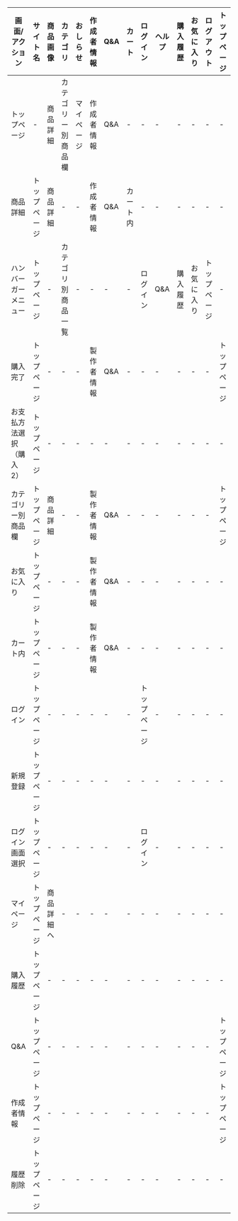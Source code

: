 |画面/アクション|サイト名|商品画像|カテゴリ|おしらせ|作成者情報|Q&A|カート|ログイン|ヘルプ|購入履歴|お気に入り|ログアウト|トップページ|確定|変更|登録|新規登録|注文を検索|
|---------------|--------|-------|--------|--------|---------|---|------|--------|-----|---------|---------|----------|------------|---|----|----|--------|----------|
|トップページ|-|商品詳細|カテゴリー別商品欄|マイページ|作成者情報|Q&A|-|-|-|-|-|-|-|-|-|-|-|-|
|商品詳細|トップページ|商品詳細|-|-|作成者情報|Q&A|カート内|-|-|-|-|-|-|-|-|-|-|-|
|ハンバーガーメニュー|トップページ|-|カテゴリ別商品一覧|-|-|-|-|ログイン|Q&A|購入履歴|お気に入り|トップページ|-|-|-|-|-|-|
|購入完了|トップページ|-|-|-|製作者情報|Q&A|-|-|-|-|-|-|トップページ|-|-|-|-|-|
|お支払方法選択（購入2）|トップページ|-|-|-|-|-|-|-|-|-|-|-|-|購入完了|マイページ|-|-|-|
|カテゴリー別商品欄|トップページ|商品詳細|-|-|製作者情報|Q&A|-|-|-|-|-|-|トップページ|-|-|-|-|-|
|お気に入り|トップページ|-|-|-|製作者情報|Q&A|-|-|-|-|-|-|-|-|トップページ|-|-|-|-|-|
|カート内|トップページ|-|-|-|製作者情報|Q&A|-|-|-|-|-|-|-|購入2|-|-|-|-|
|ログイン|トップページ|-|-|-|-|-|-|トップページ|-|-|-|-|-|-|-|-|-|-|
|新規登録|トップページ|-|-|-|-|-|-|-|-|-|-|-|-|-|-|トップページ|-|-|
|ログイン画面選択|トップページ|-|-|-|-|-|-|ログイン|-|-|-|-|-|-|-|-|新規登録|-|
|マイページ|トップページ|商品詳細へ|-|-|-|-|-|-|-|-|-|-|-|-|-|-|-|-|
|購入履歴|トップページ|-|-|-|-|-|-|-|-|-|-|-|-|-|-|-|-|購入履歴|
|Q&A|トップページ|-|-|-|-|-|-|-|-|-|-|-|トップページ|-|-|-|-|-|
|作成者情報|トップページ|-|-|-|-|-|-|-|-|-|-|-|トップページ|-|-|-|-|-|
|履歴削除|トップページ|-|-|-|-|-|-|-|-|-|-|-|-|-|-|-|-|-|
